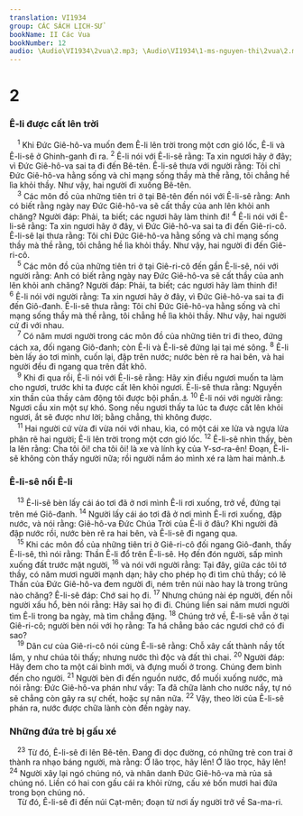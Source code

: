 ```yaml
---
translation: VI1934
group: CÁC SÁCH LỊCH-SỬ
bookName: II Các Vua 
bookNumber: 12
audio: \Audio\VI1934\2vua\2.mp3; \Audio\VI1934\1-ms-nguyen-thi\2vua\2.mp3
---
```


<div class="title"><h1>2</h1><h3>Ê-li được cất lên trời</h3></div>
<span class="verse 2vua_2_1"> <sup>1</sup> Khi Đức Giê-hô-va muốn đem Ê-li lên trời trong một cơn gió lốc, Ê-li và Ê-li-sê ở Ghinh-ganh đi ra. </span>
<span class="verse 2vua_2_2"><sup>2</sup> Ê-li nói với Ê-li-sê rằng: Ta xin ngươi hãy ở đây; vì Đức Giê-hô-va sai ta đi đến Bê-tên. Ê-li-sê thưa với người rằng: Tôi chỉ Đức Giê-hô-va hằng sống và chỉ mạng sống thầy mà thề rằng, tôi chẳng hề lìa khỏi thầy. Như vậy, hai người đi xuống Bê-tên. <br/></span>
<span class="verse 2vua_2_3"> <sup>3</sup> Các môn đồ của những tiên tri ở tại Bê-tên đến nói với Ê-li-sê rằng: Anh có biết rằng ngày nay Đức Giê-hô-va sẽ cất thầy của anh lên khỏi anh chăng? Người đáp: Phải, ta biết; các ngươi hãy làm thinh đi! </span>
<span class="verse 2vua_2_4"><sup>4</sup> Ê-li nói với Ê-li-sê rằng: Ta xin ngươi hãy ở đây, vì Đức Giê-hô-va sai ta đi đến Giê-ri-cô. Ê-li-sê lại thưa rằng: Tôi chỉ Đức Giê-hô-va hằng sống và chỉ mạng sống thầy mà thề rằng, tôi chẳng hề lìa khỏi thầy. Như vậy, hai người đi đến Giê-ri-cô. <br/></span>
<span class="verse 2vua_2_5"> <sup>5</sup> Các môn đồ của những tiên tri ở tại Giê-ri-cô đến gần Ê-li-sê, nói với người rằng: Anh có biết rằng ngày nay Đức Giê-hô-va sẽ cất thầy của anh lên khỏi anh chăng? Người đáp: Phải, ta biết; các ngươi hãy làm thinh đi! </span>
<span class="verse 2vua_2_6"><sup>6</sup> Ê-li nói với người rằng: Ta xin ngươi hãy ở đây, vì Đức Giê-hô-va sai ta đi đến Giô-đanh. Ê-li-sê thưa rằng: Tôi chỉ Đức Giê-hô-va hằng sống và chỉ mạng sống thầy mà thề rằng, tôi chẳng hề lìa khỏi thầy. Như vậy, hai người cứ đi với nhau. <br/></span>
<span class="verse 2vua_2_7"> <sup>7</sup> Có năm mươi người trong các môn đồ của những tiên tri đi theo, đứng cách xa, đối ngang Giô-đanh; còn Ê-li và Ê-li-sê đứng lại tại mé sông. </span>
<span class="verse 2vua_2_8"><sup>8</sup> Ê-li bèn lấy áo tơi mình, cuốn lại, đập trên nước; nước bèn rẽ ra hai bên, và hai người đều đi ngang qua trên đất khô. <br/></span>
<span class="verse 2vua_2_9"> <sup>9</sup> Khi đi qua rồi, Ê-li nói với Ê-li-sê rằng: Hãy xin điều ngươi muốn ta làm cho ngươi, trước khi ta được cất lên khỏi ngươi. Ê-li-sê thưa rằng: Nguyền xin thần của thầy cảm động tôi được bội phần.<a data-toggle="tooltip" data-placement="bottom" title="Phu 21:17">⚓</a></span>
<span class="verse 2vua_2_10"><sup>10</sup> Ê-li nói với người rằng: Ngươi cầu xin một sự khó. Song nếu ngươi thấy ta lúc ta được cất lên khỏi ngươi, ắt sẽ được như lời; bằng chẳng, thì không được. <br/></span>
<span class="verse 2vua_2_11"> <sup>11</sup> Hai người cứ vừa đi vừa nói với nhau, kìa, có một cái xe lửa và ngựa lửa phân rẽ hai người; Ê-li lên trời trong một cơn gió lốc. </span>
<span class="verse 2vua_2_12"><sup>12</sup> Ê-li-sê nhìn thấy, bèn la lên rằng: Cha tôi ôi! cha tôi ôi! là xe và lính kỵ của Y-sơ-ra-ên! Đoạn, Ê-li-sê không còn thấy người nữa; rồi người nắm áo mình xé ra làm hai mảnh.<a data-toggle="tooltip" data-placement="bottom" title="2Vua 13:14 ">⚓</a><br/></span>
<div class="title"><h3>Ê-li-sê nối Ê-li</h3></div>
<span class="verse 2vua_2_13"> <sup>13</sup> Ê-li-sê bèn lấy cái áo tơi đã ở nơi mình Ê-li rơi xuống, trở về, đứng tại trên mé Giô-đanh. </span>
<span class="verse 2vua_2_14"><sup>14</sup> Người lấy cái áo tơi đã ở nơi mình Ê-li rơi xuống, đập nước, và nói rằng: Giê-hô-va Đức Chúa Trời của Ê-li ở đâu? Khi người đã đập nước rồi, nước bèn rẽ ra hai bên, và Ê-li-sê đi ngang qua. <br/></span>
<span class="verse 2vua_2_15"> <sup>15</sup> Khi các môn đồ của những tiên tri ở Giê-ri-cô đối ngang Giô-đanh, thấy Ê-li-sê, thì nói rằng: Thần Ê-li đổ trên Ê-li-sê. Họ đến đón người, sấp mình xuống đất trước mặt người, </span>
<span class="verse 2vua_2_16"><sup>16</sup> và nói với người rằng: Tại đây, giữa các tôi tớ thầy, có năm mươi người mạnh dạn; hãy cho phép họ đi tìm chủ thầy; có lẽ Thần của Đức Giê-hô-va đem người đi, ném trên núi nào hay là trong trũng nào chăng? Ê-li-sê đáp: Chớ sai họ đi. </span>
<span class="verse 2vua_2_17"><sup>17</sup> Nhưng chúng nài ép người, đến nỗi người xấu hổ, bèn nói rằng: Hãy sai họ đi đi. Chúng liền sai năm mươi người tìm Ê-li trong ba ngày, mà tìm chẳng đặng. </span>
<span class="verse 2vua_2_18"><sup>18</sup> Chúng trở về, Ê-li-sê vẫn ở tại Giê-ri-cô; người bèn nói với họ rằng: Ta há chẳng bảo các ngươi chớ có đi sao? <br/></span>
<span class="verse 2vua_2_19"> <sup>19</sup> Dân cư của Giê-ri-cô nói cùng Ê-li-sê rằng: Chỗ xây cất thành nầy tốt lắm, y như chúa tôi thấy; nhưng nước thì độc và đất thì chai. </span>
<span class="verse 2vua_2_20"><sup>20</sup> Người đáp: Hãy đem cho ta một cái bình mới, và đựng muối ở trong. Chúng đem bình đến cho người. </span>
<span class="verse 2vua_2_21"><sup>21</sup> Người bèn đi đến nguồn nước, đổ muối xuống nước, mà nói rằng: Đức Giê-hô-va phán như vầy: Ta đã chữa lành cho nước nầy, tự nó sẽ chẳng còn gây ra sự chết, hoặc sự nân nữa. </span>
<span class="verse 2vua_2_22"><sup>22</sup> Vậy, theo lời của Ê-li-sê phán ra, nước được chữa lành còn đến ngày nay. <br/></span>
<div class="title"><h3>Những đứa trẻ bị gấu xé</h3></div>
<span class="verse 2vua_2_23"> <sup>23</sup> Từ đó, Ê-li-sê đi lên Bê-tên. Đang đi dọc đường, có những trẻ con trai ở thành ra nhạo báng người, mà rằng: Ớ lão trọc, hãy lên! Ớ lão trọc, hãy lên! </span>
<span class="verse 2vua_2_24"><sup>24</sup> Người xây lại ngó chúng nó, và nhân danh Đức Giê-hô-va mà rủa sả chúng nó. Liền có hai con gấu cái ra khỏi rừng, cấu xé bốn mươi hai đứa trong bọn chúng nó. <br/> Từ đó, Ê-li-sê đi đến núi Cạt-mên; đoạn từ nơi ấy người trở về Sa-ma-ri. <br/></span>
